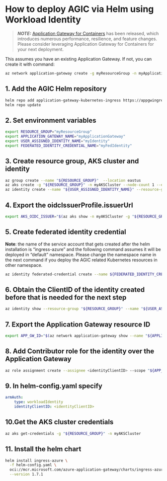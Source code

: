 # How to deploy AGIC via Helm using Workload Identity

> **_NOTE:_** [Application Gateway for Containers](https://aka.ms/agc) has been released, which introduces numerous performance, resilience, and feature changes. Please consider leveraging Application Gateway for Containers for your next deployment.

This assumes you have an existing Application Gateway. If not, you can create it with command:

```bash
az network application-gateway create -g myResourceGroup -n myApplicationGateway --sku Standard_v2 --public-ip-address myPublicIP --vnet-name myVnet --subnet mySubnet --priority 100
```

## 1. Add the AGIC Helm repository

```bash
helm repo add application-gateway-kubernetes-ingress https://appgwingress.blob.core.windows.net/ingress-azure-helm-package/
helm repo update
```

## 2. Set environment variables

```bash
export RESOURCE_GROUP="myResourceGroup"
export APPLICATION_GATEWAY_NAME="myApplicationGateway"
export USER_ASSIGNED_IDENTITY_NAME="myIdentity"
export FEDERATED_IDENTITY_CREDENTIAL_NAME="myFedIdentity"
```

## 3. Create resource group, AKS cluster and identity

```bash
az group create --name "${RESOURCE_GROUP}"  --location eastus
az aks create -g "${RESOURCE_GROUP}" -n myAKSCluster --node-count 1 --enable-oidc-issuer --enable-workload-identity 
az identity create --name "${USER_ASSIGNED_IDENTITY_NAME}" --resource-group "${RESOURCE_GROUP}" 
```

## 4. Export the oidcIssuerProfile.issuerUrl

```bash
export AKS_OIDC_ISSUER="$(az aks show -n myAKSCluster -g "${RESOURCE_GROUP}" --query "oidcIssuerProfile.issuerUrl" -otsv)"
```

## 5. Create federated identity credential

**Note**: the name of the service account that gets created after the helm installation is “ingress-azure” and the following command assumes it will be deployed in “default” namespace. Please change the namespace name in the next command if you deploy the AGIC related Kubernetes resources in other namespace.

```bash
az identity federated-credential create --name ${FEDERATED_IDENTITY_CREDENTIAL_NAME} --identity-name ${USER_ASSIGNED_IDENTITY_NAME} --resource-group ${RESOURCE_GROUP} --issuer ${AKS_OIDC_ISSUER} --subject system:serviceaccount:default:ingress-azure
```

## 6. Obtain the ClientID of the identity created before that is needed for the next step

```bash
az identity show --resource-group "${RESOURCE_GROUP}" --name "${USER_ASSIGNED_IDENTITY_NAME}" --query 'clientId' -otsv
```

## 7. Export the Application Gateway resource ID

```bash
export APP_GW_ID="$(az network application-gateway show --name "${APPLICATION_GATEWAY_NAME}"  --resource-group "${RESOURCE_GROUP}"  --query 'id' --output tsv)"
```

## 8. Add Contributor role for the identity over the Application Gateway

```bash
az role assignment create --assignee <identityClientID> --scope "${APP_GW_ID}" --role Contributor
```

## 9. In helm-config.yaml specify

```yaml
armAuth:
    type: workloadIdentity
    identityClientID: <identityClientID>
```

## 10.Get the AKS cluster credentials

```bash
az aks get-credentials -g "${RESOURCE_GROUP}" -n myAKSCluster
```

## 11. Install the helm chart

```bash
helm install ingress-azure \
  -f helm-config.yaml \
  oci://mcr.microsoft.com/azure-application-gateway/charts/ingress-azure \
  --version 1.7.1
```
